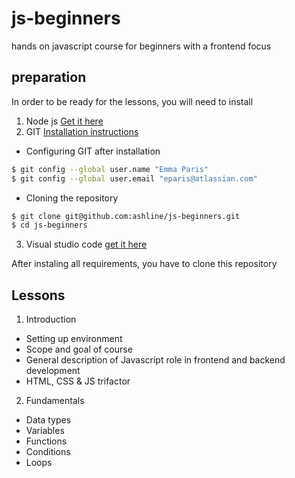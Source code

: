 # js-beginners
hands on javascript course for beginners with a frontend focus

## preparation
In order to be ready for the lessons, you will need to install
1. Node js [Get it here](https://nodejs.org/en/download)
2. GIT [Installation instructions](https://www.atlassian.com/git/tutorials/install-git)
  * Configuring GIT after installation 
   ```sh
   $ git config --global user.name "Emma Paris"
   $ git config --global user.email "eparis@atlassian.com"
   ```
   * Cloning the repository
   ```sh
   $ git clone git@github.com:ashline/js-beginners.git
   $ cd js-beginners
   ```
3. Visual studio code [get it here](https://code.visualstudio.com/Download)

After instaling all requirements, you have to clone this repository

## Lessons
1. Introduction
  * Setting up environment
  * Scope and goal of course
  * General description of Javascript role in frontend and backend development
  * HTML, CSS & JS trifactor
  
2. Fundamentals
  * Data types
  * Variables
  * Functions
  * Conditions
  * Loops

